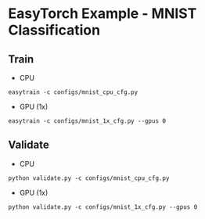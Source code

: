 # EasyTorch Example - MNIST Classification

## Train

* CPU

```shell
easytrain -c configs/mnist_cpu_cfg.py
```

* GPU (1x)

```shell
easytrain -c configs/mnist_1x_cfg.py --gpus 0
```

## Validate

* CPU

```shell
python validate.py -c configs/mnist_cpu_cfg.py
```

* GPU (1x)

```shell
python validate.py -c configs/mnist_1x_cfg.py --gpus 0
```
